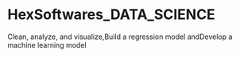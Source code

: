 # HexSoftwares_DATA_SCIENCE
 Clean, analyze, and visualize,Build a regression model andDevelop a machine learning model
